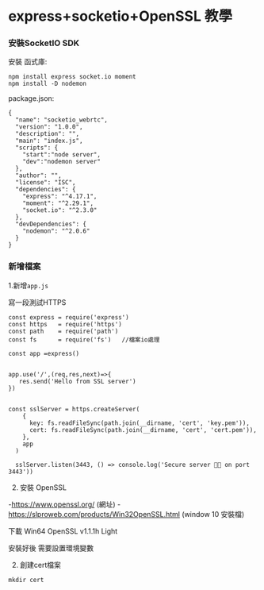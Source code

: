 # express+socketio+OpenSSL 教學

### 安裝SocketIO SDK
安裝 函式庫:

    npm install express socket.io moment
    npm install -D nodemon
    
package.json:

    {
      "name": "socketio_webrtc",
      "version": "1.0.0",
      "description": "",
      "main": "index.js",
      "scripts": {
        "start":"node server",
        "dev":"nodemon server"
      },
      "author": "",
      "license": "ISC",
      "dependencies": {
        "express": "^4.17.1",
        "moment": "^2.29.1",
        "socket.io": "^2.3.0"
      },
      "devDependencies": {
        "nodemon": "^2.0.6"
      }
    }


### 新增檔案
1.新增`app.js`

寫一段測試HTTPS

    const express = require('express')
    const https   = require('https')
    const path    = require('path')
    const fs      = require('fs')   //檔案io處理

    const app =express()


    app.use('/',(req,res,next)=>{
       res.send('Hello from SSL server')
    })


    const sslServer = https.createServer(
        {
          key: fs.readFileSync(path.join(__dirname, 'cert', 'key.pem')),
          cert: fs.readFileSync(path.join(__dirname, 'cert', 'cert.pem')),
        },
        app
      )

      sslServer.listen(3443, () => console.log('Secure server 🚀🔑 on port 3443'))
    

2. 安裝 OpenSSL

 -https://www.openssl.org/ (網址)
 -https://slproweb.com/products/Win32OpenSSL.html (window 10 安裝檔)

下載 Win64 OpenSSL v1.1.1h Light

安裝好後 需要設置環境變數


2. 創建cert檔案

  `mkdir cert`
